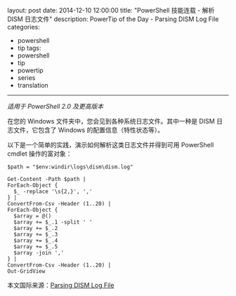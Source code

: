 layout: post
date: 2014-12-10 12:00:00
title: "PowerShell 技能连载 - 解析 DISM 日志文件"
description: PowerTip of the Day - Parsing DISM Log File
categories:
- powershell
- tip
tags:
- powershell
- tip
- powertip
- series
- translation
---
_适用于 PowerShell 2.0 及更高版本_

在您的 Windows 文件夹中，您会见到各种系统日志文件。其中一种是 DISM 日志文件，它包含了 Windows 的配置信息（特性状态等）。

以下是一个简单的实践，演示如何解析这类日志文件并得到可用 PowerShell cmdlet 操作的富对象：

    $path = "$env:windir\logs\dism\dism.log"
    
    Get-Content -Path $path |
    ForEach-Object {
      $_ -replace '\s{2,}', ','
    } |
    ConvertFrom-Csv -Header (1..20) |
    ForEach-Object {
      $array = @()
      $array += $_.1 -split ' ' 
      $array += $_.2 
      $array += $_.3 
      $array += $_.4 
      $array += $_.5
      $array -join ',' 
    } |
    ConvertFrom-Csv -Header (1..20) |
    Out-GridView

<!--more-->
本文国际来源：[Parsing DISM Log File](http://community.idera.com/powershell/powertips/b/tips/posts/parsing-dism-log-file)
